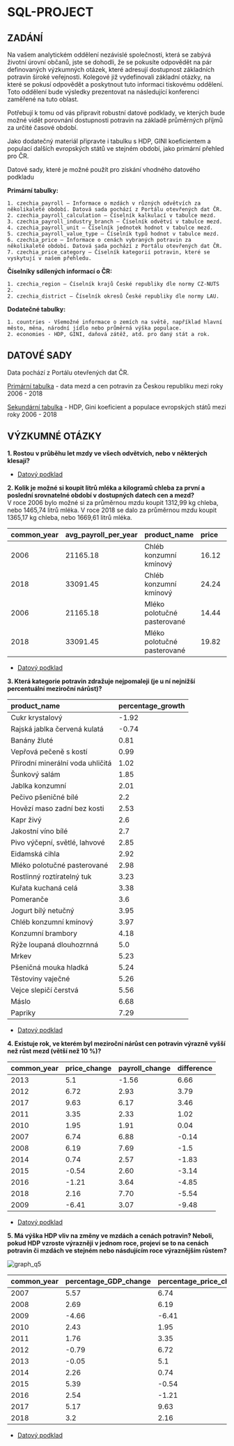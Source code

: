 # SQL-PROJECT

## ZADÁNÍ
Na vašem analytickém oddělení nezávislé společnosti, která se zabývá životní úrovní občanů, jste se dohodli, že se pokusíte odpovědět na pár definovaných výzkumných otázek, které adresují dostupnost základních potravin široké veřejnosti. Kolegové již vydefinovali základní otázky, na které se pokusí odpovědět a poskytnout tuto informaci tiskovému oddělení. Toto oddělení bude výsledky prezentovat na následující konferenci zaměřené na tuto oblast.

Potřebují k tomu od vás připravit robustní datové podklady, ve kterých bude možné vidět porovnání dostupnosti potravin na základě průměrných příjmů za určité časové období.

Jako dodatečný materiál připravte i tabulku s HDP, GINI koeficientem a populací dalších evropských států ve stejném období, jako primární přehled pro ČR.

Datové sady, které je možné použít pro získání vhodného datového podkladu

**Primární tabulky:**

    1. czechia_payroll – Informace o mzdách v různých odvětvích za několikaleté období. Datová sada pochází z Portálu otevřených dat ČR.
    2. czechia_payroll_calculation – Číselník kalkulací v tabulce mezd.
    3. czechia_payroll_industry_branch – Číselník odvětví v tabulce mezd.
    4. czechia_payroll_unit – Číselník jednotek hodnot v tabulce mezd.
    5. czechia_payroll_value_type – Číselník typů hodnot v tabulce mezd.
    6. czechia_price – Informace o cenách vybraných potravin za několikaleté období. Datová sada pochází z Portálu otevřených dat ČR.
    7. czechia_price_category – Číselník kategorií potravin, které se vyskytují v našem přehledu.

**Číselníky sdílených informací o ČR:**

    1. czechia_region – Číselník krajů České republiky dle normy CZ-NUTS 2.
    2. czechia_district – Číselník okresů České republiky dle normy LAU.

**Dodatečné tabulky:**

    1. countries - Všemožné informace o zemích na světě, například hlavní město, měna, národní jídlo nebo průměrná výška populace.
    2. economies - HDP, GINI, daňová zátěž, atd. pro daný stát a rok.



## DATOVÉ SADY
Data pochází z Portálu otevřených dat ČR.

[Primární tabulka](t_marek_hala_project_sql_primary_final.sql) - data mezd a cen potravin za Českou republiku mezi roky 2006 - 2018

[Sekundární tabulka](t_marek_hala_project_sql_secondary_final.sql) - HDP, Gini koeficient a populace evropských států mezi roky 2006 - 2018



## VÝZKUMNÉ OTÁZKY
**1. Rostou v průběhu let mzdy ve všech odvětvích, nebo v některých klesají?**
* [Datový podklad](vyzkumna_otazka_1.sql)

**2. Kolik je možné si koupit litrů mléka a kilogramů chleba za první a poslední srovnatelné období v dostupných datech cen a mezd?**  
V roce 2006 bylo možné si za průměrnou mzdu koupit 1312,99 kg chleba, nebo 1465,74 litrů mléka. V roce 2018 se dalo za průměrnou mzdu koupit 1365,17 kg chleba, nebo 1669,61 litrů mléka.

| common_year | avg_payroll_per_year | product_name                | price | unit | units_per_payroll | unit |
|:------------|:---------------------|:----------------------------|:------|:-----|:------------------|:-----|
| 2006        | 21165.18             | Chléb konzumní kmínový      | 16.12 | kg   | 1312.98           | kg   |
| 2018        | 33091.45             | Chléb konzumní kmínový      | 24.24 | kg   | 1365.16           | kg   |
| 2006        | 21165.18             | Mléko polotučné pasterované | 14.44 | l    | 1465.73           | l    |
| 2018        | 33091.45             | Mléko polotučné pasterované | 19.82 | l    | 1669.6            | l    |


* [Datový podklad](vyzkumna_otazka_2.sql)

**3. Která kategorie potravin zdražuje nejpomaleji (je u ní nejnižší percentuální meziroční nárůst)?**

| product_name                     | percentage_growth |
|:---------------------------------|:------------------|
| Cukr krystalový                  | -1.92             |
| Rajská jablka červená kulatá     | -0.74             |
| Banány žluté                     | 0.81              |
| Vepřová pečeně s kostí           | 0.99              |
| Přírodní minerální voda uhličitá | 1.02              |
| Šunkový salám                    | 1.85              |
| Jablka konzumní                  | 2.01              |
| Pečivo pšeničné bílé             | 2.2               |
| Hovězí maso zadní bez kosti      | 2.53              |
| Kapr živý                        | 2.6               |
| Jakostní víno bílé               | 2.7               |
| Pivo výčepní, světlé, lahvové    | 2.85              |
| Eidamská cihla                   | 2.92              |
| Mléko polotučné pasterované      | 2.98              |
| Rostlinný roztíratelný tuk       | 3.23              |
| Kuřata kuchaná celá              | 3.38              |
| Pomeranče                        | 3.6               |
| Jogurt bílý netučný              | 3.95              |
| Chléb konzumní kmínový           | 3.97              |
| Konzumní brambory                | 4.18              |
| Rýže loupaná dlouhozrnná         | 5.0               |
| Mrkev                            | 5.23              |
| Pšeničná mouka hladká            | 5.24              |
| Těstoviny vaječné                | 5.26              |
| Vejce slepičí čerstvá            | 5.56              |
| Máslo                            | 6.68              |
| Papriky                          | 7.29              |

* [Datový podklad](vyzkumna_otazka_3.sql)

**4. Existuje rok, ve kterém byl meziroční nárůst cen potravin výrazně vyšší než růst mezd (větší než 10 %)?**

| common_year | price_change | payroll_change | difference |
|-------------|--------------|----------------|------------|
| 2013        | 5.1          | -1.56          | 6.66       |
| 2012        | 6.72         | 2.93           | 3.79       |
| 2017        | 9.63         | 6.17           | 3.46       |
| 2011        | 3.35         | 2.33           | 1.02       |
| 2010        | 1.95         | 1.91           | 0.04       |
| 2007        | 6.74         | 6.88           | -0.14      |
| 2008        | 6.19         | 7.69           | -1.5       |
| 2014        | 0.74         | 2.57           | -1.83      |
| 2015        | -0.54        | 2.60           | -3.14      |
| 2016        | -1.21        | 3.64           | -4.85      |
| 2018        | 2.16         | 7.70           | -5.54      |
| 2009        | -6.41        | 3.07           | -9.48      |

* [Datový podklad](vyzkumna_otazka_4.sql)

**5. Má výška HDP vliv na změny ve mzdách a cenách potravin? Neboli, pokud HDP vzroste výrazněji v jednom roce, projeví se to na cenách potravin či mzdách ve stejném nebo násdujícím roce výraznějším růstem?**

![graph_q5](https://github.com/marekhala/SQL-PROJECT/assets/153138933/c96e18b6-8ea0-4bd6-95df-4575c21c5221)

| common_year | percentage_GDP_change | percentage_price_change | percentage_payroll_change |
|-------------|-----------------------|-------------------------|---------------------------|
| 2007        | 5.57                  | 6.74                    | 6.88                      |
| 2008        | 2.69                  | 6.19                    | 7.69                      |
| 2009        | -4.66                 | -6.41                   | 3.07                      |
| 2010        | 2.43                  | 1.95                    | 1.91                      |
| 2011        | 1.76                  | 3.35                    | 2.33                      |
| 2012        | -0.79                 | 6.72                    | 2.93                      |
| 2013        | -0.05                 | 5.1                     | -1.56                     |
| 2014        | 2.26                  | 0.74                    | 2.57                      |
| 2015        | 5.39                  | -0.54                   | 2.60                      |
| 2016        | 2.54                  | -1.21                   | 3.64                      |
| 2017        | 5.17                  | 9.63                    | 6.17                      |
| 2018        | 3.2                   | 2.16                    | 7.70                      |

* [Datový podklad](vyzkumna_otazka_5.sql)

